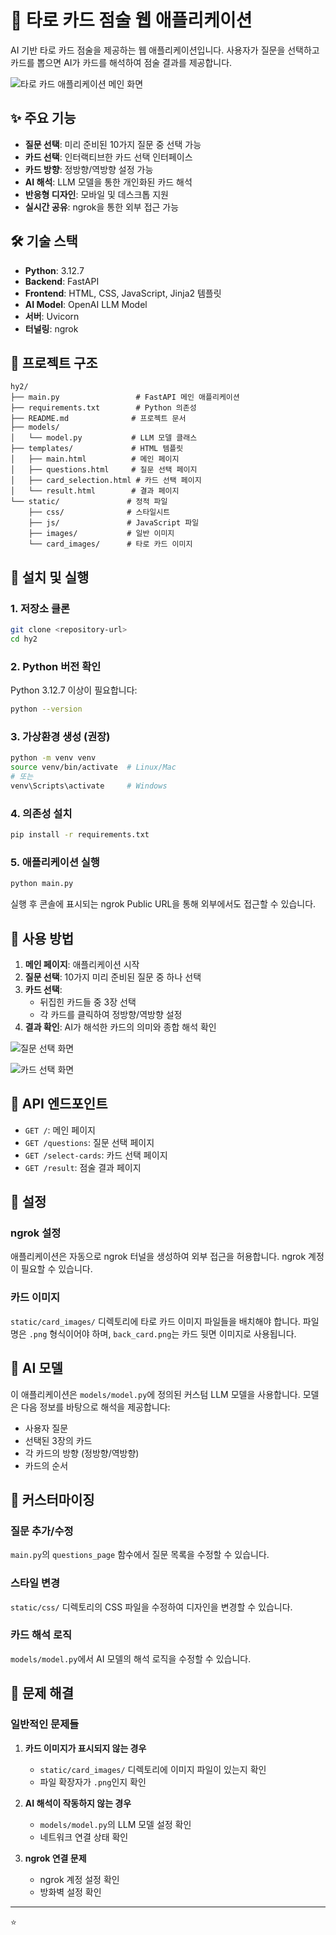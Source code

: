 # 🔮 타로 카드 점술 웹 애플리케이션

AI 기반 타로 카드 점술을 제공하는 웹 애플리케이션입니다. 사용자가 질문을 선택하고 카드를 뽑으면 AI가 카드를 해석하여 점술 결과를 제공합니다.

![타로 카드 애플리케이션 메인 화면](./image/README/1748322185062.png)

## ✨ 주요 기능

- **질문 선택**: 미리 준비된 10가지 질문 중 선택 가능
- **카드 선택**: 인터랙티브한 카드 선택 인터페이스
- **카드 방향**: 정방향/역방향 설정 가능
- **AI 해석**: LLM 모델을 통한 개인화된 카드 해석
- **반응형 디자인**: 모바일 및 데스크톱 지원
- **실시간 공유**: ngrok을 통한 외부 접근 가능

## 🛠️ 기술 스택

- **Python**: 3.12.7
- **Backend**: FastAPI
- **Frontend**: HTML, CSS, JavaScript, Jinja2 템플릿
- **AI Model**: OpenAI LLM Model
- **서버**: Uvicorn
- **터널링**: ngrok

## 📁 프로젝트 구조

```
hy2/
├── main.py                 # FastAPI 메인 애플리케이션
├── requirements.txt        # Python 의존성
├── README.md              # 프로젝트 문서
├── models/
│   └── model.py           # LLM 모델 클래스
├── templates/             # HTML 템플릿
│   ├── main.html          # 메인 페이지
│   ├── questions.html     # 질문 선택 페이지
│   ├── card_selection.html # 카드 선택 페이지
│   └── result.html        # 결과 페이지
└── static/               # 정적 파일
    ├── css/              # 스타일시트
    ├── js/               # JavaScript 파일
    ├── images/           # 일반 이미지
    └── card_images/      # 타로 카드 이미지
```

## 🚀 설치 및 실행

### 1. 저장소 클론

```bash
git clone <repository-url>
cd hy2
```

### 2. Python 버전 확인

Python 3.12.7 이상이 필요합니다:

```bash
python --version
```

### 3. 가상환경 생성 (권장)

```bash
python -m venv venv
source venv/bin/activate  # Linux/Mac
# 또는
venv\Scripts\activate     # Windows
```

### 4. 의존성 설치

```bash
pip install -r requirements.txt
```

### 5. 애플리케이션 실행

```bash
python main.py
```

실행 후 콘솔에 표시되는 ngrok Public URL을 통해 외부에서도 접근할 수 있습니다.

## 📱 사용 방법

1. **메인 페이지**: 애플리케이션 시작
2. **질문 선택**: 10가지 미리 준비된 질문 중 하나 선택
3. **카드 선택**:
   - 뒤집힌 카드들 중 3장 선택
   - 각 카드를 클릭하여 정방향/역방향 설정
4. **결과 확인**: AI가 해석한 카드의 의미와 종합 해석 확인

![질문 선택 화면](./image/README/1748322243331.png)

![카드 선택 화면](./image/README/1748322295111.png)

## 🎯 API 엔드포인트

- `GET /`: 메인 페이지
- `GET /questions`: 질문 선택 페이지
- `GET /select-cards`: 카드 선택 페이지
- `GET /result`: 점술 결과 페이지

## 🔧 설정

### ngrok 설정

애플리케이션은 자동으로 ngrok 터널을 생성하여 외부 접근을 허용합니다. ngrok 계정이 필요할 수 있습니다.

### 카드 이미지

`static/card_images/` 디렉토리에 타로 카드 이미지 파일들을 배치해야 합니다. 파일명은 `.png` 형식이어야 하며, `back_card.png`는 카드 뒷면 이미지로 사용됩니다.

## 🤖 AI 모델

이 애플리케이션은 `models/model.py`에 정의된 커스텀 LLM 모델을 사용합니다. 모델은 다음 정보를 바탕으로 해석을 제공합니다:

- 사용자 질문
- 선택된 3장의 카드
- 각 카드의 방향 (정방향/역방향)
- 카드의 순서

## 🎨 커스터마이징

### 질문 추가/수정

`main.py`의 `questions_page` 함수에서 질문 목록을 수정할 수 있습니다.

### 스타일 변경

`static/css/` 디렉토리의 CSS 파일을 수정하여 디자인을 변경할 수 있습니다.

### 카드 해석 로직

`models/model.py`에서 AI 모델의 해석 로직을 수정할 수 있습니다.

## 🐛 문제 해결

### 일반적인 문제들

1. **카드 이미지가 표시되지 않는 경우**

   - `static/card_images/` 디렉토리에 이미지 파일이 있는지 확인
   - 파일 확장자가 `.png`인지 확인
2. **AI 해석이 작동하지 않는 경우**

   - `models/model.py`의 LLM 모델 설정 확인
   - 네트워크 연결 상태 확인
3. **ngrok 연결 문제**

   - ngrok 계정 설정 확인
   - 방화벽 설정 확인

---

⭐
